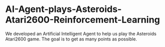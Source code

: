 # AI-Agent-plays-Asteroids-Atari2600-Reinforcement-Learning
We developed an Artificial Intelligent Agent to help us play the Asteroids Atari2600 game. The goal is to get as many points as possible.
